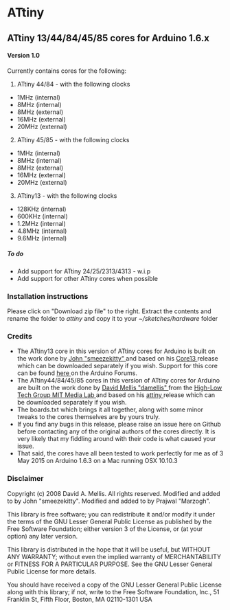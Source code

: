 # ATtiny
## ATtiny 13/44/84/45/85 cores for Arduino 1.6.x

#### Version 1.0
  
Currently contains cores for the following:

1. ATtiny 44/84 - with the following clocks
  - 1MHz (internal)
  - 8MHz (internal)
  - 8MHz (external)
  - 16MHz (external)
  - 20MHz (external)
  
2. ATtiny 45/85 - with the following clocks
  - 1MHz (internal)
  - 8MHz (internal)
  - 8MHz (external)
  - 16MHz (external)
  - 20MHz (external)

3. ATtiny13 - with the following clocks
  - 128KHz (internal)
  - 600KHz (internal)
  - 1.2MHz (internal)
  - 4.8MHz (internal)
  - 9.6MHz (internal)

##### To do
- Add support for ATtiny 24/25/2313/4313 - w.i.p
- Add support for other ATtiny cores when possible

### Installation instructions
Please click on "Download zip file" to the right. Extract the contents and rename the folder to *attiny* and copy it to your *~/sketches/hardware* folder

### Credits
- The ATtiny13 core in this version of ATtiny cores for Arduino is built on the work done by <a href = "http://forum.arduino.cc/index.php?action=profile;u=23936"> John "smeezekitty" </a> and based on his <a href = "http://sourceforge.net/projects/ard-core13/"> Core13 </a> release which can be downloaded separately if you wish. Support for this core can be found <a href ="http://arduino.cc/forum/index.php/topic,89781.0.html"> here </a> on the Arduino Forums.
- The ATtiny44/84/45/85 cores in this version of ATtiny cores for Arduino are built on the work done by <a href = "http://highlowtech.org/?p=66"> David Mellis "damellis" </a> from the <a href = "http://highlowtech.org/"> High-Low Tech Group MIT Media Lab </a> and based on his <a href = "https://github.com/damellis/attiny/"> attiny </a> release which can be downloaded separately if you wish.
- The boards.txt which brings it all together, along with some minor tweaks to the cores themselves are by yours truly.
- If you find any bugs in this release, please raise an issue here on Github before contacting any of the original authors of the cores directly. It is very likely that my fiddling around with their code is what caused your issue.
- That said, the cores have all been tested to work perfectly for me as of 3 May 2015 on Arduino 1.6.3 on a Mac running OSX 10.10.3

### Disclaimer
 Copyright (c) 2008 David A. Mellis.  All rights reserved.
 Modified and added to by John "smeezekitty".
 Modified and added to by Prajwal "Marzogh".
 
 This library is free software; you can redistribute it and/or
 modify it under the terms of the GNU Lesser General Public
 License as published by the Free Software Foundation; either
 version 3 of the License, or (at your option) any later version.
 
 This library is distributed in the hope that it will be useful,
 but WITHOUT ANY WARRANTY; without even the implied warranty of
 MERCHANTABILITY or FITNESS FOR A PARTICULAR PURPOSE.  See the GNU
 Lesser General Public License for more details.
 
 You should have received a copy of the GNU Lesser General Public
 License along with this library; if not, write to the Free Software
 Foundation, Inc., 51 Franklin St, Fifth Floor, Boston, MA  02110-1301  USA
